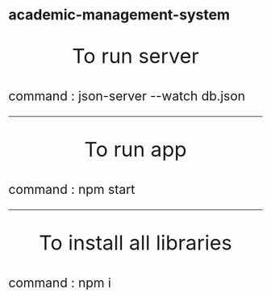 # academic-management-system

<div >
<p style= "font-size : 40px" align="center"> To run server  </p>
<p  style= "font-size : 25px">command : json-server --watch db.json </p>
<hr />
</div>

<div >
<p style= "font-size : 40px" align="center" > To run app </p>
<p  style= "font-size : 25px">command :  npm start </p>
<hr />
</div>

<div >
<p style= "font-size : 40px" align="center"> To install all libraries   </p>
<p  style= "font-size : 25px">command :  npm i </p>
</div>
